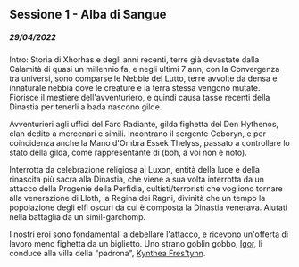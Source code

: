 ## Sessione 1 - Alba di Sangue

##### 29/04/2022

Intro: Storia di Xhorhas e degli anni recenti, terre già devastate dalla Calamità di quasi un millennio fa, e negli ultimi 7 ann, con la Convergenza tra universi, sono comparse le Nebbie del Lutto, terre avvolte da densa e innaturale nebbia dove le creature e la terra stessa vengono mutate. Fiorisce il mestiere dell'avventuriero, e quindi causa tasse recenti della Dinastia per tenerli a bada nascono gilde.

Avventurieri agli uffici del Faro Radiante, gilda fighetta del Den Hythenos, clan dedito a mercenari e simili. Incontrano il sergente Coboryn, e per coincidenza anche la Mano d'Ombra Essek Thelyss, passato a controllare lo stato della gilda, come rappresentante di (boh, a voi non è noto).

Interrotta da celebrazione religiosa al Luxon, entità della luce e della rinascita più sacra alla Dinastia, che viene a sua volta interrotta da un attacco della Progenie della Perfidia, cultisti/terroristi che vogliono tornare alla venerazione di Lloth, la Regina dei Ragni, divinità che un tempo la popolazione degli elfi oscuri da cui è composta la Dinastia venerava. Aiutati nella battaglia da un simil-garchomp.

I nostri eroi sono fondamentali a debellare l'attacco, e ricevono un'offerta di lavoro meno fighetta da un biglietto. Uno strano goblin gobbo, [Igor](./npc#igor-del-clan-igor), li conduce alla villa della "padrona", [Kynthea Fres'tynn](./npc#kynthea-frestynn).